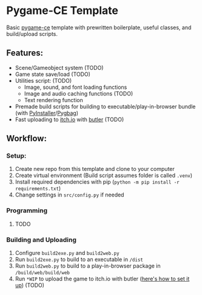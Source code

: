 # Pygame-CE Template

Basic [pygame-ce](https://pyga.me) template with prewritten boilerplate, useful classes, and build/upload scripts.

## Features:
- Scene/Gameobject system (TODO)
- Game state save/load (TODO)
- Utilities script: (TODO)
  - Image, sound, and font loading functions
  - Image and audio caching functions (TODO) 
  - Text rendering function
- Premade build scripts for building to executable/play-in-browser bundle (with [PyInstaller](https://pyinstaller.org)/[Pygbag](https://pypi.org/project/pygbag))
- Fast uploading to [itch.io](https://itch.io) with [butler](https://itchio.itch.io/butler) (TODO)

## Workflow:
### Setup:
1. Create new repo from this template and clone to your computer
2. Create virtual environment (Build script assumes folder is called `.venv`)
3. Install required dependencies with pip (`python -m pip install -r requirements.txt`)
4. Change settings in `src/config.py` if needed

### Programming
1. TODO

### Building and Uploading
1. Configure `build2exe.py` and `build2web.py`
2. Run `build2exe.py` to build to an executable in `/dist`
3. Run `build2web.py` to build to a play-in-browser package in `/build/web/build/web`
5. Run `*WIP` to upload the game to itch.io with butler ([here's how to set it up](https://itchio.itch.io/butler)) (TODO)
